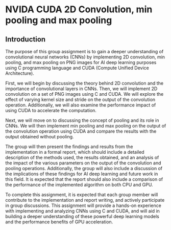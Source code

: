 # **NVIDA CUDA 2D Convolution, min pooling and max pooling**

## Introduction

The purpose of this group assignment is to gain a deeper understanding of convolutional neural networks (CNNs) by implementing 2D convolution, min pooling, and max pooling on PNG images for AI deep learning purposes using C programming language and CUDA (Compute Unified Device Architecture).

First, we will begin by discussing the theory behind 2D convolution and the importance of convolutional layers in CNNs. Then, we will implement 2D convolution on a set of PNG images using C and CUDA. We will explore the effect of varying kernel size and stride on the output of the convolution operation. Additionally, we will also examine the performance impact of using CUDA to accelerate the computation.

Next, we will move on to discussing the concept of pooling and its role in CNNs. We will then implement min pooling and max pooling on the output of the convolution operation using CUDA and compare the results with the output obtained without pooling.

The group will then present the findings and results from the implementation in a formal report, which should include a detailed description of the methods used, the results obtained, and an analysis of the impact of the various parameters on the output of the convolution and pooling operations. Additionally, the group will also include a discussion of the implications of these findings for AI deep learning and future work in this field. It is expected that the report should also include a comparison of the performance of the implemented algorithm on both CPU and GPU.

To complete this assignment, it is expected that each group member will contribute to the implementation and report writing, and actively participate in group discussions. This assignment will provide a hands-on experience with implementing and analyzing CNNs using C and CUDA, and will aid in building a deeper understanding of these powerful deep learning models and the performance benefits of GPU acceleration.
